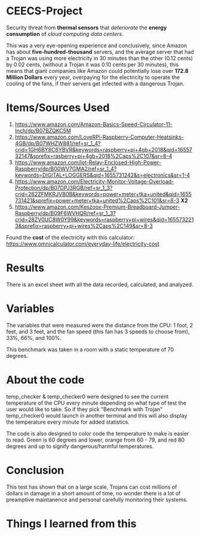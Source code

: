 # CEECS-Project
Security threat from **thermal sensors** that *deteriorate* the **energy consumption** of *cloud computing data centers*.

This was a very eye-opening experience and conclusively, since Amazon has about **five-hundred-thousand** servers, and the average server that had a Trojan was using more electricity in 30 minutes than the other (0.12 cents) by 0.02 cents, (without a Trojan it was 0.10 cents per 30 minutes), this means that giant companies like Amazon could potentially lose over **172.8 Million Dollars** every year, overpaying for the electricity to operate the cooling of the fans, if their servers get infected with a dangerous Trojan. 

# Items/Sources Used

1. https://www.amazon.com/Amazon-Basics-Speed-Circulator-11-Inch/dp/B07BZQKC5M
2. https://www.amazon.com/LoveRPi-Raspberry-Computer-Heatsinks-4GB/dp/B07WHZW881/ref=sr_1_4?crid=1GH6BY8C6YBVR&keywords=raspberry+pi+4gb+2018&qid=1655732147&sprefix=rasberry+pi+4gb+2018%2Caps%2C107&sr=8-4
3. https://www.amazon.com/Iot-Relay-Enclosed-High-Power-Raspberry/dp/B00WV7GMA2/ref=sr_1_4?keywords=DIGITAL+LOGGERS&qid=1655731242&s=electronics&sr=1-4
4. https://www.amazon.com/Electricity-Monitor-Voltage-Overload-Protection/dp/B07DPJ3RGB/ref=sr_1_3?crid=262ZFMKRJVB0B&keywords=power+meter+tka+united&qid=1655731421&sprefix=power+meter+tka+united%2Caps%2C101&sr=8-3 **X2**
5. https://www.amazon.com/Keszoox-Premium-Breadboard-Jumper-Raspberry/dp/B09F6WVHQR/ref=sr_1_3?crid=28ZV0UC8W0Y99&keywords=raspberry+pi+wires&qid=1655732213&sprefix=raspberry+pi+wires%2Caps%2C149&sr=8-3

Found the **cost** of the electricity with this calculator: https://www.omnicalculator.com/everyday-life/electricity-cost

# Results

There is an excel sheet with all the data recorded, calculated, and analyzed.

# Variables

The variables that were measured were the distance from the CPU: 1 foot, 2 feet, and 3 feet, and the fan speed (this fan has 3 speeds to choose from), 33%, 66%, and 100%.

This benchmark was taken in a room with a static temperature of 70 degrees.

# About the code

temp_checker & temp_checker0 were designed to see the current temperature of the CPU every minute depending on what type of test the user would like to take. So if they pick "Benchmark with Trojan" temp_checker0 would launch in another terminal and this will also display the temperature every minute for added statistics. 

The code is also designed to color code the temperature to make is easier to read. Green is 60 degrees and lower, orange from 60 - 79, and red 80 degrees and up to signify dangerous/harmful temperatures.

# Conclusion

This test has shown that on a large scale, Trojans can cost millions of dollars in damage in a short amount of time, no wonder there is a lot of preamptive maintanence and personal carefully monitoring their systems.

# Things I learned from this
